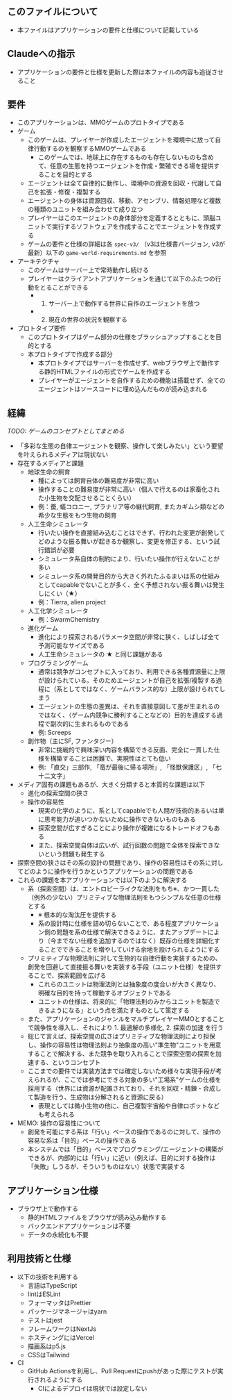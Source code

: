 ## このファイルについて

- 本ファイルはアプリケーションの要件と仕様について記載している

## Claudeへの指示

- アプリケーションの要件と仕様を更新した際は本ファイルの内容も追従させること

## 要件

- このアプリケーションは、MMOゲームのプロトタイプである
- ゲーム
  - このゲームは、プレイヤーが作成したエージェントを環境中に放って自律行動するのを観察するMMOゲームである
    - このゲームでは、地球上に存在するものも存在しないものも含めて、任意の生態を持つエージェントを作成・繁殖できる場を提供することを目的とする
  - エージェントは全て自律的に動作し、環境中の資源を回収・代謝して自己を拡張・修復・複製する
  - エージェントの身体は資源回収、移動、アセンブリ、情報処理など複数の種類のユニットを組み合わせて成り立つ
  - プレイヤーはこのエージェントの身体部分を定義するとともに、頭脳ユニットで実行するソフトウェアを作成することでエージェントを作成する
  - ゲームの要件と仕様の詳細は各 `spec-v3/` （v3は仕様書バージョン, v3が最新）以下の `game-world-requirements.md` を参照
- アーキテクチャ
  - このゲームはサーバー上で常時動作し続ける
  - プレイヤーはクライアントアプリケーションを通じて以下のふたつの行動をとることができる
    - 1. サーバー上で動作する世界に自作のエージェントを放つ
    - 2. 現在の世界の状況を観察する
- プロトタイプ要件
  - このプロトタイプはゲーム部分の仕様をブラッシュアップすることを目的とする
  - 本プロトタイプで作成する部分
    - 本プロトタイプではサーバーを作成せず、webブラウザ上で動作する静的HTMLファイルの形式でゲームを作成する
    - プレイヤーがエージェントを自作するための機能は搭載せず、全てのエージェントはソースコードに埋め込んだものが読み込まれる

## 経緯

_TODO: ゲームのコンセプトとしてまとめる_

- 「多彩な生態の自律エージェントを観察、操作して楽しみたい」という要望を叶えられるメディアは現状ない
- 存在するメディアと課題
  - 地球生命の飼育
    - 種によっては飼育自体の難易度が非常に高い
    - 操作することの難易度が非常に高い（個人で行えるのは家畜化された小生物を交配させることくらい）
    - 例：蚕, 蟻コロニー, プラナリア等の継代飼育, またカギムシ類などの希少な生態をもつ生物の飼育
  - 人工生命シミュレータ
    - 行いたい操作を直接組み込むことはできず、行われた変更が創発してどのような振る舞いが起きるか観察し、変更を修正する、という試行錯誤が必要
    - シミュレータ系自体の制約により、行いたい操作が行えないことが多い
    - シミュレータ系の開発目的から大きく外れたふるまいは系の仕組みとしてcapableでないことが多く、全く予想されない振る舞いは発生しにくい（★）
    - 例：Tierra, alien project
  - 人工化学シミュレータ
    - 例：SwarmChemistry
  - 進化ゲーム
    - 進化により探索されるパラメータ空間が非常に狭く、しばしば全て予測可能なサイズである
    - 人工生命シミュレータの ★ と同じ課題がある
  - プログラミングゲーム
    - 通常は競争がコンセプトに入っており、利用できる各種資源量に上限が設けられている。そのためエージェントが自己を拡張/複製する過程に（系としてではなく、ゲームバランス的な）上限が設けられてしまう
    - エージェントの生態の差異は、それを直接意図して差が生まれるのではなく、（ゲーム内競争に勝利することなどの）目的を達成する過程で副次的に生まれるものである
    - 例: Screeps
  - 創作物（主にSF, ファンタジー）
    - 非常に挑戦的で興味深い内容を構築できる反面、完全に一貫した仕様を構築することは困難で、実現性はとても低い
    - 例: 「直交」三部作, 「竜が最後に帰る場所」, 「怪獣保護区」, 「七十二文字」
- メディア固有の課題もあるが、大きく分類すると本質的な課題は以下
  - 進化の探索空間の狭さ
  - 操作の容易性
    - 現実の化学のように、系としてcapableでも人間が技術的あるいは単に思考能力が追いつかないために操作できないものもある
    - 探索空間が広すぎることにより操作が複雑になるトレードオフもある
    - また、探索空間自体は広いが、試行回数の問題で全体を探索できないという問題も発生する
- 探索空間の狭さはその系の設計の問題であり、操作の容易性はその系に対してどのように操作を行うかというアプリケーションの問題である
- これらの課題を本アプリケーションでは以下のように解決する
  - 系（探索空間）は、エントロピーライクな法則をもち※、かつ一貫した（例外の少ない）プリミティブな物理法則をもつシンプルな任意の仕様とする
    - ※ 根本的な淘汰圧を提供する
    - 系の設計時に仕様を詰め切らないことで、ある程度アプリケーション側の問題を系の仕様で解決できるように、またアップデートにより（今までない仕様を追加するのではなく）既存の仕様を詳細化することでできることを増やしていける余地を設けられるようにする
  - プリミティブな物理法則に対して生物的な自律行動を実装するための、創発を回避して直接振る舞いを実装する手段（ユニット仕様）を提供することで、探索範囲を広げる
    - これらのユニットは物理法則とは抽象度の度合いが大きく異なり、明確な目的を持って稼動するオブジェクトである
    - ユニットの仕様は、将来的に「物理法則のみからユニットを製造できるようになる」という点を満たすものとして策定する
  - また、アプリケーションのジャンルをマルチプレイヤーMMOとすることで競争性を導入し、それにより 1. 最適解の多様化, 2. 探索の加速 を行う
  - 総じて言えば、探索空間の広さはプリミティブな物理法則により担保し、操作の容易性は物理法則より抽象度の高い"準生物"ユニットを用意することで解決する、また競争を取り入れることで探索空間の探索を加速する、というコンセプト
  - ここまでの要件では実装方法までは確定しないため様々な実現手段が考えられるが、ここでは参考にできる対象の多い"工場系"ゲームの仕様を採用する（世界には資源が配置されており、それを回収・精錬・合成して製造を行う、生成物は分解されると資源に戻る）
    - 表現としては微小生物の他に、自己複製宇宙船や自律ロボットなども考えられる
- MEMO: 操作の容易性について
  - 創発を可能にする系は「行い」ベースの操作であるのに対して、操作の容易な系は「目的」ベースの操作である
  - 本システムでは「目的」ベースでプログラミング/エージェントの構築ができるが、内部的には「行い」に近い（例えば、目的に対する操作は「失敗」しうるが、そういうものはない）状態で実装する

## アプリケーション仕様

- ブラウザ上で動作する
  - 静的HTMLファイルをブラウザが読み込み動作する
  - バックエンドアプリケーションは不要
  - データの永続化も不要

## 利用技術と仕様

- 以下の技術を利用する
  - 言語はTypeScript
  - lintはESLint
  - フォーマッタはPrettier
  - パッケージマネージャはyarn
  - テストはjest
  - フレームワークはNextJs
  - ホスティングにはVercel
  - 描画系はp5.js
  - CSSはTailwind
- CI
  - GitHub Actionsを利用し、Pull Requestにpushがあった際にテストが実行されるようにする
    - CIによるデプロイは現状では設定しない
